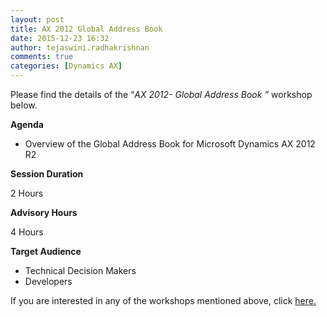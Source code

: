 ```yaml
---
layout: post
title: AX 2012 Global Address Book
date: 2015-12-23 16:32
author: tejaswini.radhakrishnan
comments: true
categories: [Dynamics AX]
---
```

Please find the details of the “<em>AX 2012- Global Address Book ”</em> workshop below.

<strong>Agenda</strong>
<ul>
	<li>Overview of the Global Address Book for Microsoft Dynamics AX 2012 R2</li>
</ul>
<strong>Session Duration</strong>

2 Hours

<strong>Advisory Hours</strong>

4 Hours

<strong>Target Audience</strong>
<ul>
	<li>Technical Decision Makers</li>
	<li>Developers</li>
</ul>
If you are interested in any of the workshops mentioned above, click <a href="mailto:blog_ptsdynamics@microsoft.com?Subject=Dynamics%20AX%20Workshops%20-%20Registration&amp;Body=PLEASE%20FILL%20IN%20THE%20FOLLOWING%20DETAILS%0A%0AName%3A%0ACompany%20Name%3A%0APartner%20ID%3A%0AContact%20number%3A%0AEmail%20ID%3A%0AProducts%20interested%20in%3A%0ASessions%20interested%20in%3A">here.</a>

&nbsp;

